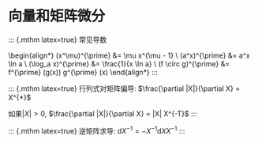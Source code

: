 # 向量和矩阵微分

::: {.mthm latex=true}
常见导数

\begin{align*}
(x^\mu)^{\prime} &= \mu x^{\mu - 1} \\
(a^x)^{\prime} &= a^x \ln a \\
(\log_a x)^{\prime} &= \frac{1}{x \ln a} \\
(f \circ g)^{\prime} &= f^{\prime} (g(x)) g^{\prime} (x)
\end{align*}
:::

::: {.mthm latex=true}
行列式对矩阵偏导: $\frac{\partial |X|}{\partial X} = X^{*}$

如果$|X| > 0$, $\frac{\partial |X|}{\partial X} = |X| X^{-T}$
:::

::: {.mthm latex=true}
逆矩阵求导: $\mathrm{d} X^{-1} = - X^{-1} \mathrm{d} X X^{-1}$
:::
